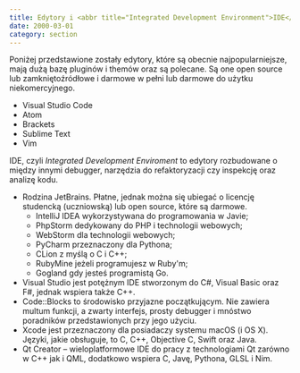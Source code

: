 ```yaml
---
title: Edytory i <abbr title="Integrated Development Environment">IDE</abbr>
date: 2000-03-01
category: section
---
```


Poniżej przedstawione zostały edytory, które są obecnie najpopularniejsze, mają dużą bazę pluginów i themów oraz są polecane. Są one open source lub zamkniętoźródłowe i darmowe w pełni lub darmowe do użytku niekomercyjnego.

- Visual Studio Code
- Atom
- Brackets
- Sublime Text
- Vim

IDE, czyli *Integrated Development Enviroment* to edytory rozbudowane o między innymi debugger, narzędzia do refaktoryzacji czy inspekcję oraz analizę kodu.

- Rodzina JetBrains. Płatne, jednak można się ubiegać o licencję studencką (uczniowską) lub open source, które są darmowe.
    - IntelliJ IDEA wykorzystywana do programowania w Javie;
    - PhpStorm dedykowany do PHP i technologii webowych;
    - WebStorm dla technologii webowych;
    - PyCharm przeznaczony dla Pythona;
    - CLion z myślą o C i C++;
    - RubyMine jeżeli programujesz w Ruby'm;
    - Gogland gdy jesteś programistą Go.
- Visual Studio jest potężnym IDE stworzonym do C#, Visual Basic oraz F#, jednak wspiera także C++.
- Code::Blocks to środowisko przyjazne początkującym. Nie zawiera multum funkcji, a zwarty interfejs, prosty debugger i mnóstwo poradników przedstawionych przy jego użyciu.
- Xcode jest przeznaczony dla posiadaczy systemu macOS (i OS X). Języki, jakie obsługuje, to C, C++, Objective C, Swift oraz Java.
- Qt Creator – wieloplatformowe IDE do pracy z technologiami Qt zarówno w C++ jak i QML, dodatkowo wspiera C, Javę, Pythona, GLSL i Nim.
